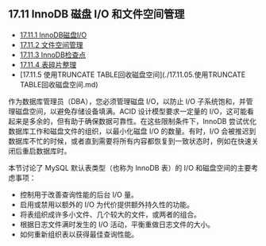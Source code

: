 ## 17.11 InnoDB 磁盘 I/O 和文件空间管理

- [17.11.1 InnoDB磁盘I/O](./17.11.01.InnoDB磁盘IO.md)
- [17.11.2 文件空间管理](./17.11.02.文件空间管理.md)
- [17.11.3 InnoDB检查点](./17.11.03.InnoDB检查点.md)
- [17.11.4 表碎片整理](./17.11.04.表碎片整理.md)
- [17.11.5 使用TRUNCATE TABLE回收磁盘空间](./17.11.05.使用TRUNCATE TABLE回收磁盘空间.md)

作为数据库管理员（DBA），您必须管理磁盘 I/O，以防止 I/O 子系统饱和，并管理磁盘空间，以避免存储设备填满。ACID 设计模型要求一定量的 I/O，这可能看起来是多余的，但有助于确保数据可靠性。在这些限制条件下，InnoDB 尝试优化数据库工作和磁盘文件的组织，以最小化磁盘 I/O 的数量。有时，I/O 会被推迟到数据库不忙的时候，或者直到需要将所有内容都恢复到一致状态时，例如在快速关闭后重启数据库时。

本节讨论了 MySQL 默认表类型（也称为 InnoDB 表）的 I/O 和磁盘空间的主要考虑事项：

- 控制用于改善查询性能的后台 I/O 量。
- 启用或禁用以额外的 I/O 为代价提供额外持久性的功能。
- 将表组织成许多小文件、几个较大的文件，或两者的组合。
- 根据日志文件满时发生的 I/O 活动，平衡重做日志文件的大小。
- 如何重新组织表以获得最佳查询性能。